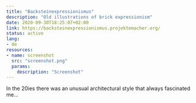 ```yaml
---
title: "Backsteinexpressionismus"
description: "Old illustrations of brick expressionism"
date: 2020-09-30T18:25:07+02:00
link: https://backsteinexpressionismus.projektemacher.org/
status: active
lang:
- de
resources:
- name: screenshot
  src: "screenshot.png"
  params:
    description: "Screenshot"
---
```

In the 20ies there was an unusual architectural style that always fascinated me...
